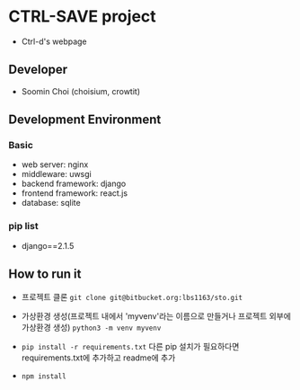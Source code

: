 # CTRL-SAVE project
* Ctrl-d's webpage


## Developer
* Soomin Choi (choisium, crowtit)

## Development Environment
### Basic
* web server: nginx
* middleware: uwsgi
* backend framework: django
* frontend framework: react.js
* database: sqlite

### pip list
* django==2.1.5

## How to run it
* 프로젝트 클론
  `git clone git@bitbucket.org:lbs1163/sto.git`

* 가상환경 생성(프로젝트 내에서 'myvenv'라는 이름으로 만들거나 프로젝트 외부에 가상환경 생성)
  `python3 -m venv myvenv`

* `pip install -r requirements.txt`
  다른 pip 설치가 필요하다면 requirements.txt에 추가하고 readme에 추가

* `npm install`